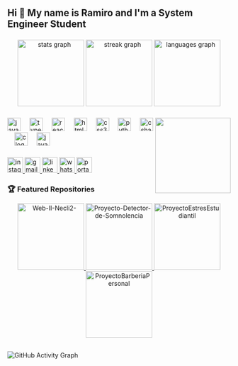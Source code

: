<h2 align="left">Hi 👋 My name is Ramiro and I'm a System Engineer Student</h2>

###

<div align="center">
  <img src="https://github-readme-stats.vercel.app/api?username=RamiroMolina21&hide_title=false&hide_rank=false&show_icons=true&include_all_commits=true&count_private=true&disable_animations=false&theme=dracula&locale=en&hide_border=false" height="150" alt="stats graph"  />
  <img src="https://streak-stats.demolab.com?user=RamiroMolina21&locale=en&mode=daily&theme=dracula&hide_border=false&border_radius=5" height="150" alt="streak graph"  />
  <img src="https://github-readme-stats.vercel.app/api/top-langs?username=RamiroMolina21&locale=en&hide_title=false&layout=compact&card_width=320&langs_count=5&theme=dracula&hide_border=false" height="150" alt="languages graph"  />
</div>

###

<img align="right" height="170" src="https://i.postimg.cc/R0Pm5JqM/Imagen-de-Whats-App-2025-05-25-a-las-09-56-08-f5884fcc.jpg"  />

###

<div align="left">
  <img src="https://cdn.jsdelivr.net/gh/devicons/devicon/icons/javascript/javascript-original.svg" height="30" alt="javascript logo"  />
  <img width="12" />
  <img src="https://cdn.jsdelivr.net/gh/devicons/devicon/icons/typescript/typescript-original.svg" height="30" alt="typescript logo"  />
  <img width="12" />
  <img src="https://cdn.jsdelivr.net/gh/devicons/devicon/icons/react/react-original.svg" height="30" alt="react logo"  />
  <img width="12" />
  <img src="https://cdn.jsdelivr.net/gh/devicons/devicon/icons/html5/html5-original.svg" height="30" alt="html5 logo"  />
  <img width="12" />
  <img src="https://cdn.jsdelivr.net/gh/devicons/devicon/icons/css3/css3-original.svg" height="30" alt="css3 logo"  />
  <img width="12" />
  <img src="https://cdn.jsdelivr.net/gh/devicons/devicon/icons/python/python-original.svg" height="30" alt="python logo"  />
  <img width="12" />
  <img src="https://cdn.jsdelivr.net/gh/devicons/devicon/icons/csharp/csharp-original.svg" height="30" alt="csharp logo"  />
  <img width="12" />
  <img src="https://cdn.jsdelivr.net/gh/devicons/devicon/icons/c/c-original.svg" height="30" alt="c logo"  />
  <img width="12" />
  <img src="https://cdn.jsdelivr.net/gh/devicons/devicon/icons/java/java-original.svg" height="30" alt="java logo"  />
</div>

###

<div align="left">
  <a href="https://www.instagram.com/ramiro._.21?igsh=N3R5cTBlbms3Nmxv&utm_source=qr" target="_blank">
    <img src="https://img.shields.io/static/v1?message=Instagram&logo=instagram&label=&color=E4405F&logoColor=white&labelColor=&style=for-the-badge" height="35" alt="instagram logo"  />
  </a>
  <a href="mailto:ramiro.molina@cecar.edu.co" target="_blank">
    <img src="https://img.shields.io/static/v1?message=Gmail&logo=gmail&label=&color=D14836&logoColor=white&labelColor=&style=for-the-badge" height="35" alt="gmail logo"  />
  </a>
  <a href="https://www.linkedin.com/in/ramiro-ernesto-molina-acosta-6a8b35326?utm_source=share&utm_campaign=share_via&utm_content=profile&utm_medium=ios_app" target="_blank">
    <img src="https://img.shields.io/static/v1?message=LinkedIn&logo=linkedin&label=&color=0077B5&logoColor=white&labelColor=&style=for-the-badge" height="35" alt="linkedin logo"  />
  </a>
  <a href="https://wa.me/+57310845215" target="_blank">
    <img src="https://img.shields.io/static/v1?message=Whatsapp&logo=whatsapp&label=&color=25D366&logoColor=white&labelColor=&style=for-the-badge" height="35" alt="whatsapp logo"  />
  </a>
  <a href="https://resonant-starship-b883d7.netlify.app/" target="_blank">
    <img src="https://img.shields.io/static/v1?message=PORTAFOLIO&logo=internetexplorer&label=&color=0077cc&logoColor=white&labelColor=&style=for-the-badge" height="35" alt="portafolio logo" />
  </a>
</div>

###

### 🏆 Featured Repositories

<div align="center">
  <a href="https://github.com/RamiroMolina21/Web-II-Necli2-.git">
    <img src="https://github-readme-stats.vercel.app/api/pin/?username=RamiroMolina21&repo=Web-II-Necli2-&theme=dracula" height="150" alt="Web-II-Necli2-" />
  </a>
  <a href="https://github.com/RamiroMolina21/Proyecto-Detector-de-Somnolencia.git">
    <img src="https://github-readme-stats.vercel.app/api/pin/?username=RamiroMolina21&repo=Proyecto-Detector-de-Somnolencia&theme=dracula" height="150" alt="Proyecto-Detector-de-Somnolencia" />
  </a>
  <a href="https://github.com/RamiroMolina21/ProyectoEstresEstudiantil.git">
    <img src="https://github-readme-stats.vercel.app/api/pin/?username=RamiroMolina21&repo=ProyectoEstresEstudiantil&theme=dracula" height="150" alt="ProyectoEstresEstudiantil" />
  </a>
  <a href="https://github.com/RamiroMolina21/ProyectoBarberiaPersonal.git">
    <img src="https://github-readme-stats.vercel.app/api/pin/?username=RamiroMolina21&repo=ProyectoBarberiaPersonal&theme=dracula" height="150" alt="ProyectoBarberiaPersonal" />
  </a>
</div>

<br clear="both">


![GitHub Activity Graph](https://github-readme-activity-graph.vercel.app/graph?username=RamiroMolina21&theme=dracula&hide_border=true) 
